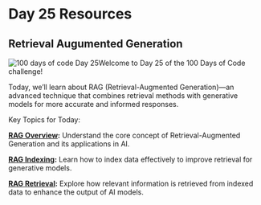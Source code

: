 # Day 25 Resources

## Retrieval Augumented Generation

![100 days of code Day 25](../../Images/Day25.jpg)Welcome to Day 25 of the 100 Days of Code challenge!

Today, we’ll learn about RAG (Retrieval-Augmented Generation)—an advanced technique that combines retrieval methods with generative models for more accurate and informed responses.

Key Topics for Today:

**[RAG Overview](https://youtu.be/wd7TZ4w1mSw?si=MhbfC2caByFE3Sic):**
Understand the core concept of Retrieval-Augmented Generation and its applications in AI.

**[RAG Indexing](https://youtu.be/bjb_EMsTDKI?si=w-KesbdFjiNkdDgJ):**
Learn how to index data effectively to improve retrieval for generative models.

**[RAG Retrieval](https://youtu.be/LxNVgdIz9sU?si=AcO729_jZ2DdZCWW):**
Explore how relevant information is retrieved from indexed data to enhance the output of AI models.